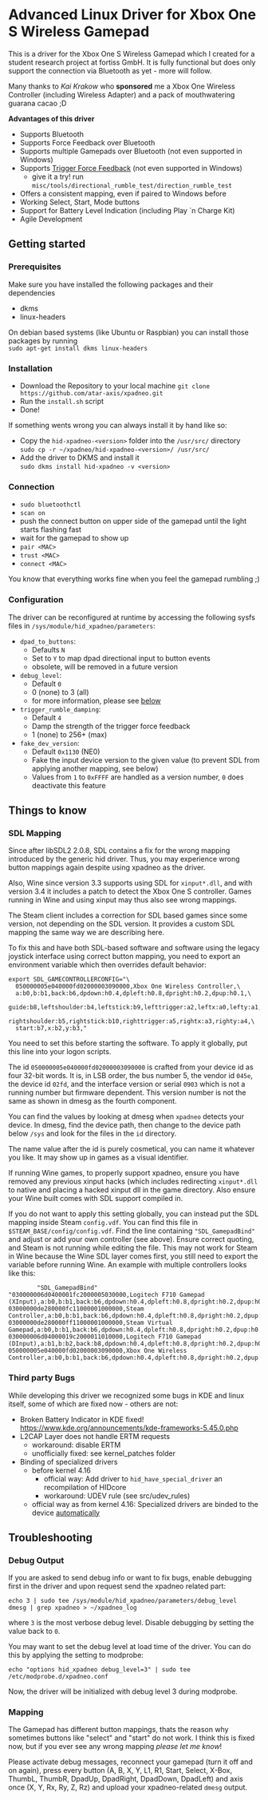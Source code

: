 # Advanced Linux Driver for Xbox One S Wireless Gamepad
This is a driver for the Xbox One S Wireless Gamepad which I created for a student research project at fortiss GmbH.
It is fully functional but does only support the connection via Bluetooth as yet - more will follow.

Many thanks to *Kai Krakow* who **sponsored** me a Xbox One Wireless Controller (including Wireless Adapter) and a pack of mouthwatering guarana cacao ;D

**Advantages of this driver**
* Supports Bluetooth
* Supports Force Feedback over Bluetooth
* Supports multiple Gamepads over Bluetooth (not even supported in Windows)
* Supports [Trigger Force Feedback](https://www.youtube.com/watch?v=G4PHupKm2OQ) (not even supported in Windows)
  * give it a try! run `misc/tools/directional_rumble_test/direction_rumble_test`
* Offers a consistent mapping, even if paired to Windows before
* Working Select, Start, Mode buttons
* Support for Battery Level Indication (including Play `n Charge Kit)
* Agile Development

## Getting started
### Prerequisites
Make sure you have installed the following packages and their dependencies
* dkms
* linux-headers

On debian based systems (like Ubuntu or Raspbian) you can install those packages by running  
`sudo apt-get install dkms linux-headers`

### Installation
* Download the Repository to your local machine 
  `git clone https://github.com/atar-axis/xpadneo.git`
* Run the `install.sh` script
* Done!

If something wents wrong you can always install it by hand like so:
* Copy the `hid-xpadneo-<version>` folder into the `/usr/src/` directory  
  `sudo cp -r ~/xpadneo/hid-xpadneo-<version>/ /usr/src/`
* Add the driver to DKMS and install it  
  `sudo dkms install hid-xpadneo -v <version>`
  
### Connection
* `sudo bluetoothctl`
* `scan on`
* push the connect button on upper side of the gamepad until the light starts flashing fast
* wait for the gamepad to show up 
* `pair <MAC>`
* `trust <MAC>`
* `connect <MAC>`

You know that everything works fine when you feel the gamepad rumbling ;)


### Configuration
The driver can be reconfigured at runtime by accessing the following sysfs
files in `/sys/module/hid_xpadneo/parameters`:

* `dpad_to_buttons`:
  * Defaults `N`
  * Set to `Y` to map dpad directional input to button events
  * obsolete, will be removed in a future version
* `debug_level`:
  * Default `0`
  * 0 (none) to 3 (all)
  * for more information, please see [below](https://github.com/atar-axis/xpadneo#troubleshooting)
* `trigger_rumble_damping`:
  * Default `4`
  * Damp the strength of the trigger force feedback
  * 1 (none) to 256+ (max)
* `fake_dev_version`:
  * Default `0x1130` (NE0)
  * Fake the input device version to the given value (to prevent SDL from applying another mapping, see below)
  * Values from `1` to `0xFFFF` are handled as a version number, `0` does deactivate this feature

## Things to know

### SDL Mapping
Since after libSDL2 2.0.8, SDL contains a fix for the wrong mapping introduced
by the generic hid driver. Thus, you may experience wrong button mappings
again despite using xpadneo as the driver.

Also, Wine since version 3.3 supports using SDL for `xinput*.dll`, and with
version 3.4 it includes a patch to detect the Xbox One S controller. Games
running in Wine and using xinput may thus also see wrong mappings.

The Steam client includes a correction for SDL based games since some
version, not depending on the SDL version. It provides a custom SDL
mapping the same way we are describing here.

To fix this and have both SDL-based software and software using the legacy
joystick interface using correct button mapping, you need to export an
environment variable which then overrides default behavior:

```
export SDL_GAMECONTROLLERCONFIG="\
  050000005e040000fd02000003090000,Xbox One Wireless Controller,\
  a:b0,b:b1,back:b6,dpdown:h0.4,dpleft:h0.8,dpright:h0.2,dpup:h0.1,\
  guide:b8,leftshoulder:b4,leftstick:b9,lefttrigger:a2,leftx:a0,lefty:a1,\
  rightshoulder:b5,rightstick:b10,righttrigger:a5,rightx:a3,righty:a4,\
  start:b7,x:b2,y:b3,"
```

You need to set this before starting the software. To apply it globally,
put this line into your logon scripts.

The id `050000005e040000fd02000003090000` is crafted from your device
id as four 32-bit words. It is, in LSB order, the bus number 5, the
vendor id `045e`, the device id `02fd`, and the interface version
or serial `0903` which is not a running number but firmware dependent.
This version number is not the same as shown in dmesg as the fourth
component.

You can find the values by looking at dmesg when `xpadneo` detects
your device. In dmesg, find the device path, then change to the
device path below `/sys` and look for the files in the `id` directory.

The name value after the id is purely cosmetical, you can name it
whatever you like. It may show up in games as a visual identifier.

If running Wine games, to properly support xpadneo, ensure you have
removed any previous xinput hacks (which includes redirecting
`xinput*.dll` to native and placing a hacked xinput dll in the
game directory. Also ensure your Wine built comes with SDL support
compiled in.

If you do not want to apply this setting globally, you can instead
put the SDL mapping inside Steam `config.vdf`. You can find this
file in `$STEAM_BASE/config/config.vdf`. Find the line containing
`"SDL_GamepadBind"` and adjust or add your own controller (see
above). Ensure correct quoting, and Steam is not running
while editing the file. This may not work for Steam in Wine
because the Wine SDL layer comes first, you still need to export
the variable before running Wine. An example with multiple
controllers looks like this:

```
        "SDL_GamepadBind"               "030000006d0400001fc2000005030000,Logitech F710 Gamepad (XInput),a:b0,b:b1,back:b6,dpdown:h0.4,dpleft:h0.8,dpright:h0.2,dpup:h0.1,guide:b8,leftshoulder:b4,leftstick:b9,lefttrigger:a2,leftx:a0,lefty:a1,rightshoulder:b5,rightstick:b10,righttrigger:a5,rightx:a3,righty:a4,start:b7,x:b2,y:b3,
03000000de280000fc11000001000000,Steam Controller,a:b0,b:b1,back:b6,dpdown:h0.4,dpleft:h0.8,dpright:h0.2,dpup:h0.1,guide:b8,leftshoulder:b4,leftstick:b9,lefttrigger:a2,leftx:a0,lefty:a1,rightshoulder:b5,rightstick:b10,righttrigger:a5,rightx:a3,righty:a4,start:b7,x:b2,y:b3,
03000000de280000ff11000001000000,Steam Virtual Gamepad,a:b0,b:b1,back:b6,dpdown:h0.4,dpleft:h0.8,dpright:h0.2,dpup:h0.1,guide:b8,leftshoulder:b4,leftstick:b9,lefttrigger:a2,leftx:a0,lefty:a1,rightshoulder:b5,rightstick:b10,righttrigger:a5,rightx:a3,righty:a4,start:b7,x:b2,y:b3,
030000006d04000019c2000011010000,Logitech F710 Gamepad (DInput),a:b1,b:b2,back:b8,dpdown:h0.4,dpleft:h0.8,dpright:h0.2,dpup:h0.1,leftshoulder:b4,leftstick:b10,lefttrigger:b6,leftx:a0,lefty:a1,rightshoulder:b5,rightstick:b11,righttrigger:b7,rightx:a2,righty:a3,start:b9,x:b0,y:b3,
050000005e040000fd02000003090000,Xbox One Wireless Controller,a:b0,b:b1,back:b6,dpdown:h0.4,dpleft:h0.8,dpright:h0.2,dpup:h0.1,guide:b8,leftshoulder:b4,leftstick:b9,lefttrigger:a2,leftx:a0,lefty:a1,rightshoulder:b5,rightstick:b10,righttrigger:a5,rightx:a3,righty:a4,start:b7,x:b2,y:b3,"
```

### Third party Bugs
While developing this driver we recognized some bugs in KDE and linux itself,
some of which are fixed now - others are not:
* Broken Battery Indicator in KDE
  fixed! https://www.kde.org/announcements/kde-frameworks-5.45.0.php
* L2CAP Layer does not handle ERTM requests
  * workaround: disable ERTM
  * unofficially fixed: see kernel_patches folder
* Binding of specialized drivers
  * before kernel 4.16
    * official way: Add driver to `hid_have_special_driver` an recompilation of HIDcore
    * workaround: UDEV rule (see src/udev_rules)
  * official way as from kernel 4.16: Specialized drivers are binded to the device [automatically](https://github.com/torvalds/linux/commit/e04a0442d33b8cf183bba38646447b891bb02123#diff-88d50bd989bbdf3bbd2f3c5dcd4edcb9) 


## Troubleshooting
### Debug Output
If you are asked to send debug info or want to fix bugs, enable debugging
first in the driver and upon request send the xpadneo related part:

```
echo 3 | sudo tee /sys/module/hid_xpadneo/parameters/debug_level
dmesg | grep xpadneo > ~/xpadneo_log
```

where `3` is the most verbose debug level. Disable debugging by setting the
value back to `0`.

You may want to set the debug level at load time of the driver. You can do
this by applying the setting to modprobe:

```
echo "options hid_xpadneo debug_level=3" | sudo tee /etc/modprobe.d/xpadneo.conf
```

Now, the driver will be initialized with debug level 3 during modprobe.

### Mapping
The Gamepad has different button mappings, thats the reason why sometimes
buttons like "select" and "start" do not work. I think this is fixed now,
but if you ever see any wrong mapping *please let me know*!

Please activate debug messages, reconnect your gamepad (turn it off and on
again), press every button (A, B, X, Y, L1, R1, Start, Select, X-Box, ThumbL,
ThumbR, DpadUp, DpadRight, DpadDown, DpadLeft) and axis once (X, Y, Rx, Ry,
Z, Rz) and upload your xpadneo-related `dmesg` output.
